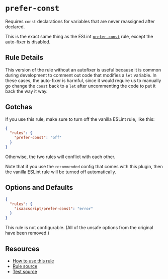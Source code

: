 # `prefer-const`

Requires `const` declarations for variables that are never reassigned after declared.

This is the exact same thing as the ESLint [`prefer-const`](https://eslint.org/docs/latest/rules/prefer-const) rule, except the auto-fixer is disabled.

## Rule Details

This version of the rule without an autofixer is useful because it is common during development to comment out code that modifies a `let` variable. In these cases, the auto-fixer is harmful, since it would require us to manually go change the `const` back to a `let` after uncommenting the code to put it back the way it way.

## Gotchas

If you use this rule, make sure to turn off the vanilla ESLint rule, like this:

```json
{
  "rules": {
    "prefer-const": "off"
  }
}
```

Otherwise, the two rules will conflict with each other.

Note that if you use the `recommended` config that comes with this plugin, then the vanilla ESLint rule will be turned off automatically.

## Options and Defaults

```json
{
  "rules": {
    "isaacscript/prefer-const": "error"
  }
}
```

This rule is not configurable. (All of the unsafe options from the original have been removed.)

## Resources

- [How to use this rule](../../README.md#install--usage)
- [Rule source](../../src/rules/prefer-const.ts)
- [Test source](../../tests/rules/prefer-const.test.ts)

